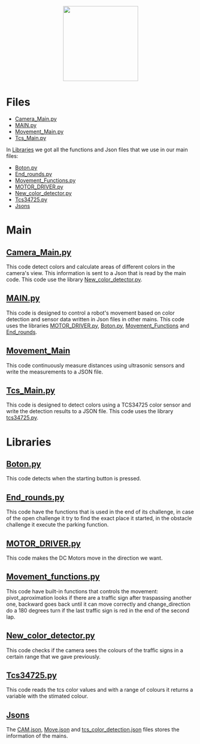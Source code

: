 <p  align="center">
  <img width="200" height="200" Src="https://github.com/Ploirad/WRO-2024-ArduMASTERS/blob/main/Process/MASTERS.jpeg">
</p> 

# Files
- [Camera_Main.py](#camera_mainpy)
- [MAIN.py](#main)
- [Movement_Main.py](#movement_main)
- [Tcs_Main.py](#tcs_mainpy)

In [Libraries](https://github.com/Ploirad/WRO-2024-ArduMASTERS/tree/main/Src/Main/Libraries) we got all the functions and Json files that we use in our main files:
- [Boton.py](#botonpy)
- [End_rounds.py](#end_roundspy)
- [Movement_Functions.py](#movement_functionspy)
- [MOTOR_DRIVER.py](#motor_driverpy)
- [New_color_detector.py](#new_color_detectorpy)
- [Tcs34725.py](#tcs34725py)
- [Jsons](#jsons)
# Main
## [Camera_Main.py](https://github.com/Ploirad/WRO-2024-ArduMASTERS/blob/main/Src/Main/Camera_Main.py)
This code detect colors and calculate areas of different colors in the camera's view. This information is sent to a Json that is read by the main code. This code use the library [New_color_detector.py](https://github.com/Ploirad/WRO-2024-ArduMASTERS/blob/main/Src/Main/Libraries/New_color_detector.py).

## [MAIN.py](https://github.com/Ploirad/WRO-2024-ArduMASTERS/blob/main/Src/Main/MAIN.py)
This code is designed to control a robot's movement based on color detection and sensor data written in Json files in other mains. This code uses the libraries [MOTOR_DRIVER.py](https://github.com/Ploirad/WRO-2024-ArduMASTERS/blob/main/Src/Main/Libraries/MOTOR_DRIVER.py), [Boton.py](https://github.com/Ploirad/WRO-2024-ArduMASTERS/blob/main/Src/Main/Libraries/Boton.py), [Movement_Functions](https://github.com/Ploirad/WRO-2024-ArduMASTERS/blob/main/Src/Main/Libraries/Movement_Functions.py) and [End_rounds](https://github.com/Ploirad/WRO-2024-ArduMASTERS/blob/main/Src/Main/Libraries/End_rounds.py).

## [Movement_Main](https://github.com/Ploirad/WRO-2024-ArduMASTERS/blob/main/Src/Main/Movement_Main.py)
This code continuously measure distances using ultrasonic sensors and write the measurements to a JSON file.

## [Tcs_Main.py](https://github.com/Ploirad/WRO-2024-ArduMASTERS/blob/main/Src/Main/Tcs_Main.py)
This code is designed to detect colors using a TCS34725 color sensor and write the detection results to a JSON file. This code uses the library [tcs34725.py](https://github.com/Ploirad/WRO-2024-ArduMASTERS/blob/main/Src/Main/Libraries/tcs34725.py).

# Libraries
## [Boton.py](https://github.com/Ploirad/WRO-2024-ArduMASTERS/blob/main/Src/Main/Libraries/Boton.py)
This code detects when the starting button is pressed.

## [End_rounds.py](https://github.com/Ploirad/WRO-2024-ArduMASTERS/blob/main/Src/Main/Libraries/End_rounds.py)
This code have the functions that is used in the end of its challenge, in case of the open challenge it try to find the exact place it started, in the obstacle challenge it execute the parking function.

## [MOTOR_DRIVER.py](https://github.com/Ploirad/WRO-2024-ArduMASTERS/blob/main/Src/Main/Libraries/MOTOR_DRIVER.py)
This code makes the DC Motors move in the direction we want.

## [Movement_functions.py](https://github.com/Ploirad/WRO-2024-ArduMASTERS/blob/main/Src/Main/Libraries/Movement_Functions.py)
This code have built-in functions that controls the movement: pivot_aproximation looks if there are a traffic sign after traspassing another one, backward goes back until it can move correctly and change_direction do a 180 degrees turn if the last traffic sign is red in the end of the second lap.

## [New_color_detector.py](https://github.com/Ploirad/WRO-2024-ArduMASTERS/blob/main/Src/Main/Libraries/New_color_detector.py)
This code checks if the camera sees the colours of the traffic signs in a certain range that we gave previously.

## [Tcs34725.py](https://github.com/Ploirad/WRO-2024-ArduMASTERS/blob/main/Src/Main/Libraries/tcs34725.py)
This code reads the tcs color values and with a range of colours it returns a variable with the stimated colour.

## [Jsons](https://github.com/Ploirad/WRO-2024-ArduMASTERS/tree/main/Src/Main/Libraries/Json)
The [CAM.json](https://github.com/Ploirad/WRO-2024-ArduMASTERS/tree/main/Src/Main/Libraries/Json/CAM.json), [Move.json](https://github.com/Ploirad/WRO-2024-ArduMASTERS/tree/main/Src/Main/Libraries/Json/Move.json) and [tcs_color_detection.json](https://github.com/Ploirad/WRO-2024-ArduMASTERS/tree/main/Src/Main/Libraries/Json/tcs_color_detection.json) files stores the information of the mains.